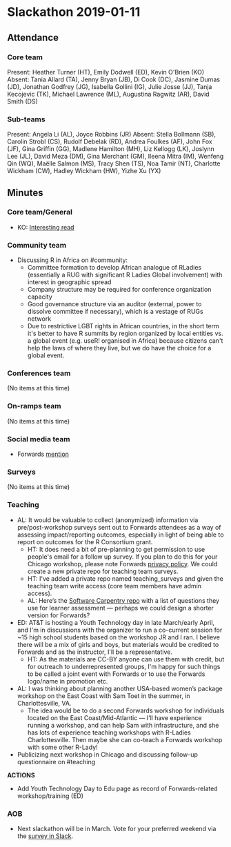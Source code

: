 # Slackathon 2019-01-11

## Attendance

### Core team

Present: Heather Turner (HT), Emily Dodwell (ED), Kevin O'Brien (KO)
Absent: Tania Allard (TA), Jenny Bryan (JB), Di Cook (DC),  Jasmine Dumas (JD), Jonathan Godfrey (JG), Isabella Gollini (IG), Julie Josse (JJ), Tanja Kecojevic (TK), Michael Lawrence (ML), Augustina Ragwitz (AR), David Smith (DS)

### Sub-teams

Present: Angela Li (AL), Joyce Robbins (JR)
Absent: Stella Bollmann (SB), Carolin Strobl (CS), Rudolf Debelak (RD), Andrea Foulkes (AF), John Fox (JF), Gina Griffin (GG), Madlene Hamilton (MH), Liz Kellogg (LK), Joslynn Lee (JL), David Meza (DM), Gina Merchant (GM), Ileena Mitra (IM), Wenfeng Qin (WQ), Maëlle Salmon (MS), Tracy Shen (TS), Noa Tamir (NT), Charlotte Wickham (CW), Hadley Wickham (HW), Yizhe Xu (YX)

## Minutes

### Core team/General
- KO: [Interesting read](http://theconversation.com/the-mental-health-pros-and-cons-of-minority-spaces-in-the-workplace-107554?utm_medium=Social&utm_source=Twitter#Echobox=1547221246)


### Community team

- Discussing R in Africa on #community:
    - Committee formation to develop African analogue of RLadies (essentially a RUG with significant R Ladies Global involvement) with interest in geographic spread
    - Company structure may be required for conference organization capacity
    - Good governance structure via an auditor (external, power to dissolve committee if necessary), which is a vestage of RUGs network
    - Due to restrictive LGBT rights in African countries, in the short term it's better to have R summits by region organized by local entities vs. a global event (e.g. useR! organised in Africa) because citizens can't help the laws of where they live, but we do have the choice for a global event.

### Conferences team
(No items at this time)


### On-ramps team
(No items at this time)


### Social media team
- Forwards [mention](https://twitter.com/W_R_Chase/status/1080947907279368192)


### Surveys
(No items at this time)


### Teaching
- AL: It would be valuable to collect (anonymized) information via pre/post-workshop surveys sent out to Forwards attendees as a way of assessing impact/reporting outcomes, especially in light of being able to report on outcomes for the R Consortium grant.
    - HT: It does need a bit of pre-planning to get permission to use people's email for a follow up survey. If you plan to do this for your Chicago workshop, please note Forwards [privacy policy](https://forwards.github.io/docs/privacy_policy/). We could create a new private repo for teaching team surveys.
    - HT: I've added a private repo named teaching_surveys and given the teaching team write access (core team members have admin access).
    - AL: Here’s the [Software Carpentry repo](https://github.com/carpentries/assessment) with a list of questions they use for learner assessment — perhaps we could design a shorter version for Forwards?
- ED: AT&T is hosting a Youth Technology day in late March/early April, and I'm in discussions with the organizer to run a co-current session for ~15 high school students based on the workshop JR and I ran. I believe there will be a mix of girls and boys, but materials would be credited to Forwards and as the instructor, I'll be a representative.
    - HT: As the materials are CC-BY anyone can use them with credit, but for outreach to underrepresented groups, I'm happy for such things to be called a joint event with Forwards or to use the Forwards logo/name in promotion etc. 
- AL: I was thinking about planning another USA-based women’s package workshop on the East Coast with Sam Toet in the summer, in Charlottesville, VA.
    - The idea would be to do a second Forwards workshop for individuals located on the East Coast/Mid-Atlantic — I’ll have experience running a workshop, and can help Sam with infrastructure, and she has lots of experience teaching workshops with R-Ladies Charlottesville. Then maybe she can co-teach a Forwards workshop with some other R-Lady!
- Publicizing next workshop in Chicago and discussing follow-up questionnaire on #teaching

**ACTIONS**
- Add Youth Technology Day to Edu page as record of Forwards-related workshop/training (ED)

### AOB
- Next slackathon will be in March.  Vote for your preferred weekend via the [survey in Slack](https://rforwards.slack.com/archives/C3XD6925A/p1547143779000500).
